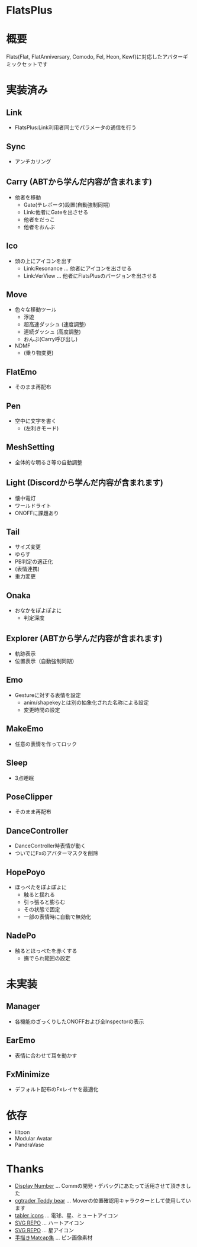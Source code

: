 # FlatsPlus

# 概要
Flats(Flat, FlatAnniversary, Comodo, Fel, Heon, Kewf)に対応したアバターギミックセットです

# 実装済み

## Link
- FlatsPlus:Link利用者同士でパラメータの通信を行う

## Sync
- アンチカリング

## Carry (ABTから学んだ内容が含まれます)
- 他者を移動
  - Gate(テレポータ)設置(自動強制同期)
  - Link:他者にGateを出させる
  - 他者をだっこ
  - 他者をおんぶ

## Ico
- 頭の上にアイコンを出す
  - Link:Resonance … 他者にアイコンを出させる
  - Link:VerView … 他者にFlatsPlusのバージョンを出させる

## Move
- 色々な移動ツール
  - 浮遊
  - 超高速ダッシュ (速度調整)
  - 連続ダッシュ (高度調整)
  - おんぶ(Carry呼び出し)
- NDMF
  - (乗り物変更)

## FlatEmo
- そのまま再配布

## Pen
- 空中に文字を書く
  - (左利きモード)
  
## MeshSetting
- 全体的な明るさ等の自動調整

  
## Light (Discordから学んだ内容が含まれます)
- 懐中電灯
- ワールドライト
- ONOFFに課題あり


## Tail
  - サイズ変更
  - ゆらす
  - PB判定の適正化
  - (表情連携)
  - 重力変更

## Onaka
- おなかをぽよぽよに
  - 判定深度

## Explorer (ABTから学んだ内容が含まれます)
- 軌跡表示
- 位置表示（自動強制同期）


## Emo
- Gestureに対する表情を設定
  - anim/shapekeyとは別の抽象化された名称による設定
  - 変更時間の設定
  
## MakeEmo 
- 任意の表情を作ってロック

## Sleep
- 3点睡眠
## PoseClipper
- そのまま再配布

## DanceController
- DanceController時表情が動く
- ついでにFxのアバターマスクを削除


## HopePoyo
- ほっぺたをぽよぽよに
  - 触ると揺れる
  - 引っ張ると膨らむ
  - その状態で固定
  - 一部の表情時に自動で無効化
## NadePo
- 触るとほっぺたを赤くする
  - 撫でられ範囲の設定
  
# 未実装

## Manager
- 各機能のざっくりしたONOFFおよび全Inspectorの表示
## EarEmo
- 表情に合わせて耳を動かす
## FxMinimize
- デフォルト配布のFxレイヤを最適化

# 依存
- liltoon
- Modular Avatar
- PandraVase



# Thanks
- [Display Number](https://github.com/noriben327/DisplayNumber) … Commの開発・デバッグにあたって活用させて頂きました
- [cgtrader Teddy bear](https://www.cgtrader.com/3d-models/animals/mammal/teddy-bear-dc0f9bd6-2d21-4c9b-b3fc-9c8d7d9c1c93) … Moverの位置確認用キャラクターとして使用しています
- [tabler icons](https://tabler.io/icons) … 電球、星、ミュートアイコン
- [SVG REPO](https://www.svgrepo.com/svg/525369/heart) … ハートアイコン
- [SVG REPO](https://www.svgrepo.com/svg/525539/star) … 星アイコン
- [手描きMatcap集](https://booth.pm/ja/items/3809629) … ピン画像素材
